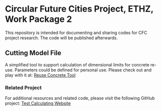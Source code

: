 # Circular Future Cities Project, ETHZ, Work Package 2

This repository is intended for documenting and sharing codes for CFC project research. The code will be published afterwards.

## Cutting Model File

A simplified tool to support calculation of dimensional limits for concrete re-use. Parameters could be defined for personal use.
Please check out and play with it at: [Reuse Concrete Tool](https://reuse-concrete.azurewebsites.net/)

### Related Project

For additional resources and related code, please visit the following GitHub project: [Test Calculating Website](https://github.com/shuyanxiong/Test_Calculating_Website)
